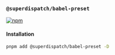 ### `@superdispatch/babel-preset`

[![npm](https://img.shields.io/npm/v/@superdispatch/babel-preset)](https://www.npmjs.com/package/@superdispatch/babel-preset)

#### Installation

```bash
pnpm add @superdispatch/babel-preset -D
```
